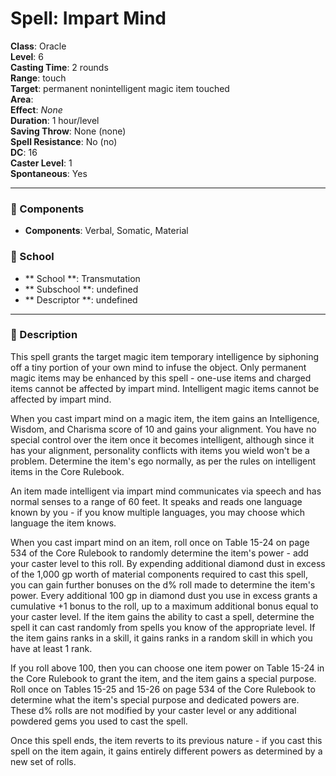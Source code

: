
# Spell: Impart Mind
**Class**: Oracle  
**Level**: 6  
**Casting Time**: 2 rounds  
**Range**: touch  
**Target**: permanent nonintelligent magic item touched  
**Area**:   
**Effect**: _None_  
**Duration**: 1 hour/level  
**Saving Throw**: None (none)  
**Spell Resistance**: No (no)  
**DC**: 16  
**Caster Level**: 1  
**Spontaneous**: Yes

---

### 🔮 Components
- **Components**: Verbal, Somatic, Material

### 🏫 School
- ** School **: Transmutation
- ** Subschool **: undefined
- ** Descriptor **: undefined
---

### 📜 Description
This spell grants the target magic item temporary intelligence by siphoning off a tiny portion of your own mind to infuse the object. Only permanent magic items may be enhanced by this spell - one-use items and charged items cannot be affected by impart mind. Intelligent magic items cannot be affected by impart mind.

When you cast impart mind on a magic item, the item gains an Intelligence, Wisdom, and Charisma score of 10 and gains your alignment. You have no special control over the item once it becomes intelligent, although since it has your alignment, personality conflicts with items you wield won't be a problem. Determine the item's ego normally, as per the rules on intelligent items in the Core Rulebook.

An item made intelligent via impart mind communicates via speech and has normal senses to a range of 60 feet. It speaks and reads one language known by you - if you know multiple languages, you may choose which language the item knows.

When you cast impart mind on an item, roll once on Table 15-24 on page 534 of the Core Rulebook to randomly determine the item's power - add your caster level to this roll. By expending additional diamond dust in excess of the 1,000 gp worth of material components required to cast this spell, you can gain further bonuses on the d% roll made to determine the item's power. Every additional 100 gp in diamond dust you use in excess grants a cumulative +1 bonus to the roll, up to a maximum additional bonus equal to your caster level. If the item gains the ability to cast a spell, determine the spell it can cast randomly from spells you know of the appropriate level. If the item gains ranks in a skill, it gains ranks in a random skill in which you have at least 1 rank.

If you roll above 100, then you can choose one item power on Table 15-24 in the Core Rulebook to grant the item, and the item gains a special purpose. Roll once on Tables 15-25 and 15-26 on page 534 of the Core Rulebook to determine what the item's special purpose and dedicated powers are. These d% rolls are not modified by your caster level or any additional powdered gems you used to cast the spell.

Once this spell ends, the item reverts to its previous nature - if you cast this spell on the item again, it gains entirely different powers as determined by a new set of rolls.
